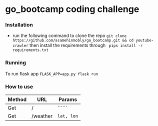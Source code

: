 # go_bootcamp coding challenge 


### Installation

* run the following command to clone the repo
```git clone https://github.com/asamehinmobly/go_bootcamp.git && cd youtube-crawler``` then install the requirements through ``` pips install -r requirements.txt```

### Running
To run flask app ```FLASK_APP=app.py flask run```

### How to use
| Method |    URL    |  Params          |
| ------ | --------- |----------        |
| Get    | / | `````` | 
| Get    | /weather  | ```lat, lon```  |

